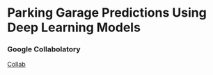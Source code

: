 # Parking Garage Predictions Using Deep Learning Models

### Google Collabolatory

[Collab](https://colab.research.google.com/drive/1LSzbOHCC-DcDrP91EhKN0igtdGe505vr?usp=sharing)